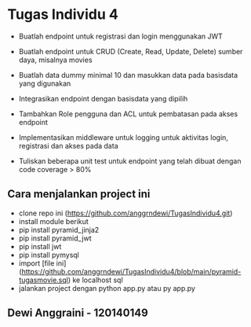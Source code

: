 # Tugas Individu 4

- Buatlah endpoint untuk registrasi dan login menggunakan JWT

- Buatlah endpoint untuk CRUD (Create, Read, Update, Delete) sumber daya, misalnya movies

- Buatlah data dummy minimal 10 dan masukkan data pada basisdata yang digunakan

- Integrasikan endpoint dengan basisdata yang dipilih

- Tambahkan Role pengguna dan ACL untuk pembatasan pada akses endpoint

- Implementasikan middleware untuk logging untuk aktivitas login, registrasi dan akses pada data

- Tuliskan beberapa unit test untuk endpoint yang telah dibuat dengan code coverage > 80%

## Cara menjalankan project ini

- clone repo ini (https://github.com/anggrndewi/TugasIndividu4.git)
- install module berikut
- pip install pyramid_jinja2
- pip install pyramid_jwt
- pip install jwt
- pip install pymysql
- import [file ini] (https://github.com/anggrndewi/TugasIndividu4/blob/main/pyramid-tugasmovie.sql) ke localhost sql
- jalankan project dengan python app.py atau py app.py

## Dewi Anggraini - 120140149

